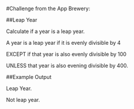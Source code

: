 #Challenge from the App Brewery:

##Leap Year 

Calculate if a year is a leap year.

A year is a leap year if it is evenly divisible by 4

EXCEPT if that year is also evenly divisible by 100

UNLESS that year is also evening divisible by 400.

##Example Output

Leap Year.

Not leap year.